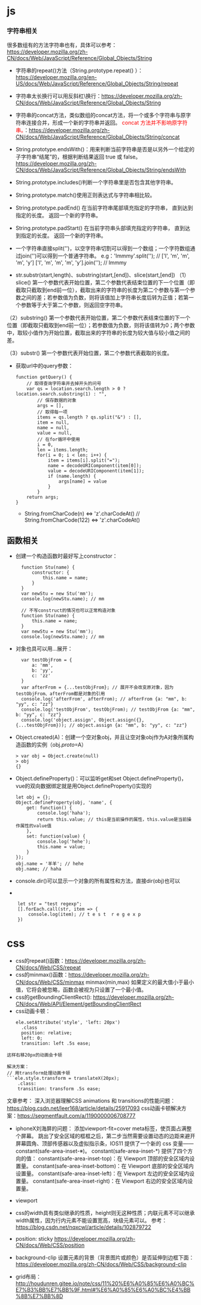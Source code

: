 # js
### 字符串相关
很多数组有的方法字符串也有，具体可以参考：https://developer.mozilla.org/zh-CN/docs/Web/JavaScript/Reference/Global_Objects/String
* 字符串的repeat()方法（String.prototype.repeat()
）：https://developer.mozilla.org/en-US/docs/Web/JavaScript/Reference/Global_Objects/String/repeat
* 字符串太长换行可以用反斜杠\换行：https://developer.mozilla.org/zh-CN/docs/Web/JavaScript/Reference/Global_Objects/String
* 字符串的concat方法，类似数组的concat方法，将一个或多个字符串与原字符串连接合并，形成一个新的字符串并返回。 <font color="red">concat 方法并不影响原字符串。</font>：https://developer.mozilla.org/zh-CN/docs/Web/JavaScript/Reference/Global_Objects/String/concat
* String.prototype.endsWith()：用来判断当前字符串是否是以另外一个给定的子字符串“结尾”的，根据判断结果返回 true 或 false。https://developer.mozilla.org/zh-CN/docs/Web/JavaScript/Reference/Global_Objects/String/endsWith
* String.prototype.includes()判断一个字符串里是否包含其他字符串。
* String.prototype.match()使用正则表达式与字符串相比较。
* String.prototype.padEnd()
在当前字符串尾部填充指定的字符串， 直到达到指定的长度。 返回一个新的字符串。
* String.prototype.padStart()
在当前字符串头部填充指定的字符串， 直到达到指定的长度。 返回一个新的字符串。
* 一个字符串直接split('')，以空字符串切割可以得到一个数组；一个字符数组通过join('')可以得到一个普通字符串。
  e.g：'lmmmy'.split(''); // ['l', 'm', 'm', 'm', 'y']
  ['l', 'm', 'm', 'm', 'y'].join(''); // lmmmy

* str.substr(start,length)、substring(start,[end])、slice(start,[end])
（1）slice() 第一个参数代表开始位置，第二个参数代表结束位置的下一个位置（即截取只截取到end前一位），截取出来的字符串的长度为第二个参数与第一个参数之间的差；若参数值为负数，则将该值加上字符串长度后转为正值；若第一个参数等于大于第二个参数，则返回空字符串。

（2）substring() 第一个参数代表开始位置，第二个参数代表结束位置的下一个位置（即截取只截取到end前一位）；若参数值为负数，则将该值转为0；两个参数中，取较小值作为开始位置，截取出来的字符串的长度为较大值与较小值之间的差。

（3）substr() 第一个参数代表开始位置，第二个参数代表截取的长度。

* 获取url中的query参数：
    ```
    function getQuery() {
        // 取得查询字符串并去掉开头的问号
        var qs = location.search.length > 0 ? location.search.substring(1) : "",
            // 保存数据的对象
            args = [],
            // 取得每一项
            items = qs.length ? qs.split("&") : [],
            item = null,
            name = null,
            value = null,
            // 在for循环中使用
            i = 0,
            len = items.length;
            for(i = 0; i < len; i++) {
                item = items[i].split("=");
                name = decodeURIComponent(item[0]);
                value = decodeURIComponent(item[1]);
                if (name.length) {
                    args[name] = value
                }
            }
        return args;
    }
    ```
  * String.fromCharCode(n) <=> 'z'.charCodeAt() //  String.fromCharCode(122) <=> 'z'.charCodeAt()

## 函数相关
* 创建一个构造函数时最好写上constructor：
  ```
    function Stu(name) {
        constructor: {
            this.name = name;
        }
    }
    var newStu = new Stu('mm');
    console.log(newStu.name); // mm
  ```
  ```
    // 不写construct的情况也可以正常构造对象
    function Stu(name) {
        this.name = name;
    }
    var newStu = new Stu('mm');
    console.log(newStu.name); // mm
  ```
* 对象也具可以用...展开：
  ```
    var testObjFrom = {
        a: 'mm',
        b: 'yy',
        c: 'zz'
    }
    var afterFrom = {...testObjFrom}; // 展开不会改变原对象，因为testObjFrom、afterFrom都是对象的引用
    console.log('afterFrom', afterFrom); // afterFrom {a: "mm", b: "yy", c: "zz"}
    console.log('testObjFrom', testObjFrom); // testObjFrom {a: "mm", b: "yy", c: "zz"}
    console.log('object.assign', Object.assign({}, {...testObjFrom})); // object.assign {a: "mm", b: "yy", c: "zz"}
  ```

* Object.created(A)：创建一个空对象obj，并且让空对象obj作为A对象所属构造函数的实例（obj._proto_=A）
  ```
  > var obj = Object.create(null)
  > obj
  {}
  ```

*  Object.defineProperty()：可以监听get和set
    Object.defineProperty()，vue的双向数据绑定就是用Object.defineProperty()实现的
    ```
    let obj = {};
    Object.defineProperty(obj, 'name', {
        get: function() {
            console.log('haha');
            return this.value; // this是当前操作的属性，this.value是当前操作属性的value值
        },
        set: function(value) {
            console.log('hehe');
            this.name = value;
        }
    });
    obj.name = '羊羊'; // hehe
    obj.name; // haha
    ```

* console.dir()可以显示一个对象的所有属性和方法，直接dir(obj)也可以
* 
```
    let str = "test regexp";
    [].forEach.call(str, item => {
        console.log(item); // t e s t  r e g e x p
    })
```

# css
* css的repeat()函数：https://developer.mozilla.org/zh-CN/docs/Web/CSS/repeat
* css的minmax()函数：https://developer.mozilla.org/zh-CN/docs/Web/CSS/minmax
minmax(min,max)
如果定义的最大值小于最小值，它将会被忽略，函数会被视为只设置了一个最小值。
* css的getBoundingClientRect(): https://developer.mozilla.org/zh-CN/docs/Web/API/Element/getBoundingClientRect
* css动画卡顿：
  ```
  ele.setAttribute('style', 'left: 20px')
    .class
    position: relative;
    left: 0;
    transition: left .5s ease;
```
这样右移20px的动画会卡顿

解决方案：
// 用transform处理动画卡顿
```ele.style.transform = translateX(20px);
    .class:
    transition: transform .5s ease;
```
文章参考：
深入浏览器理解CSS animations 和 transitions的性能问题：https://blog.csdn.net/leer168/article/details/25917093
 css动画卡顿解决方案：https://segmentfault.com/a/1190000006708777
 * iphoneX刘海屏的问题：
    添加viewport-fit=cover meta标签，使页面占满整个屏幕。
    跳出了安全区域的框框之后，第二步当然需要设置动态的边距来避开屏幕圆角、顶部传感器以及虚拟指示条，IOS11 提供了一个新的 css 变量——constant(safe-area-inset-※)。
    constant(safe-area-inset-*) 提供了四个方向的值：
    constant(safe-area-inset-top)：在 Viewport 顶部的安全区域内设置量。
    constant(safe-area-inset-bottom)：在 Viewport 底部的安全区域内设置量。
    constant(safe-area-inset-left)：在 Viewport 左边的安全区域内设置量。
    constant(safe-area-inset-right)：在 Viewport 右边的安全区域内设置量。

* viewport
* css的width具有类似继承的性质，height则无这种性质；内联元素不可以继承width属性，因为行内元素不能设置宽高，块级元素可以。
  参考：https://blog.csdn.net/nqxcwl/article/details/102879722
* position: sticky
  https://developer.mozilla.org/zh-CN/docs/Web/CSS/position
* background-clip  设置元素的背景（背景图片或颜色）是否延伸到边框下面：https://developer.mozilla.org/zh-CN/docs/Web/CSS/background-clip
* grid布局：http://houdunren.gitee.io/note/css/11%20%E6%A0%85%E6%A0%BC%E7%B3%BB%E7%BB%9F.html#%E6%A0%85%E6%A0%BC%E4%BB%8B%E7%BB%8D